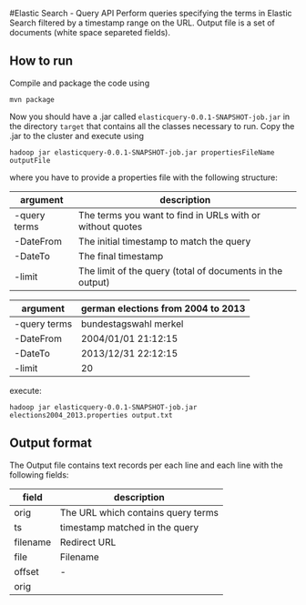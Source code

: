 #Elastic Search - Query API
Perform queries specifying the terms in Elastic Search filtered by a timestamp range on the URL.
Output file is a set of documents (white space separeted fields).

## How to run

Compile and package the code using

    mvn package

Now you should have a .jar called `elasticquery-0.0.1-SNAPSHOT-job.jar`
in the directory `target` that contains all the classes necessary to run. Copy
the .jar to the cluster and execute using 

    hadoop jar elasticquery-0.0.1-SNAPSHOT-job.jar propertiesFileName outputFile

where you have to provide a properties file with the following structure:

| argument     | description                                              |
|--------------|----------------------------------------------------------|
| -query terms | The terms you want to find in URLs with or without quotes|
| -DateFrom    | The initial timestamp to match the query                 |
| -DateTo      | The final timestamp                                      |
| -limit       | The limit of the query (total of documents in the output)|

| argument     | german elections from 2004 to 2013                       |
|--------------|----------------------------------------------------------|
| -query terms | bundestagswahl merkel                                    |
| -DateFrom    | 2004/01/01 21:12:15                                      |
| -DateTo      | 2013/12/31 22:12:15                                      |
| -limit       | 20                                                       |
execute:

    hadoop jar elasticquery-0.0.1-SNAPSHOT-job.jar elections2004_2013.properties output.txt

## Output format

The Output file contains text records per each line and each line with
the following fields:

| field   | description                                          |
|---------|------------------------------------------------------|
|orig     | The URL which contains query terms                   |
|ts       | timestamp matched in the query 					     |
|filename | Redirect URL                                         |
|file     | Filename                                             |
|offset   | -                                                    |
|orig     |                                                      |

